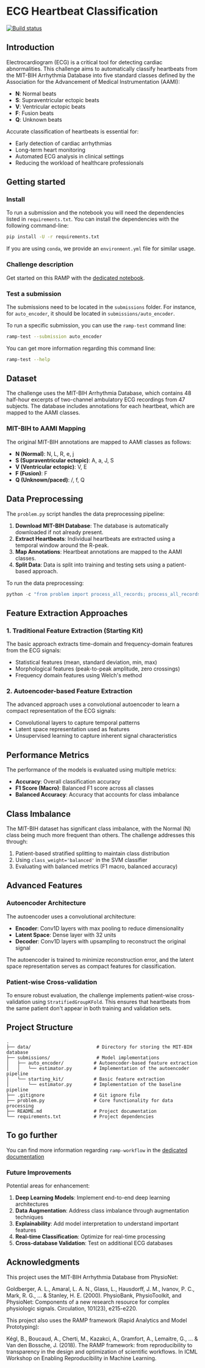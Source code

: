 # ECG Heartbeat Classification
[![Build status](https://github.com/ramp-kits/ecg-heartbeat-classification/actions/workflows/test.yml/badge.svg)](https://github.com/ramp-kits/ecg-heartbeat-classification/actions/workflows/test.yml)

## Introduction

Electrocardiogram (ECG) is a critical tool for detecting cardiac abnormalities. This challenge aims to automatically classify heartbeats from the MIT-BIH Arrhythmia Database into five standard classes defined by the Association for the Advancement of Medical Instrumentation (AAMI):

- **N**: Normal beats
- **S**: Supraventricular ectopic beats
- **V**: Ventricular ectopic beats
- **F**: Fusion beats
- **Q**: Unknown beats

Accurate classification of heartbeats is essential for:
- Early detection of cardiac arrhythmias
- Long-term heart monitoring
- Automated ECG analysis in clinical settings
- Reducing the workload of healthcare professionals

## Getting started

### Install

To run a submission and the notebook you will need the dependencies listed in `requirements.txt`. You can install the dependencies with the following command-line:

```bash
pip install -U -r requirements.txt
```

If you are using `conda`, we provide an `environment.yml` file for similar usage.

### Challenge description

Get started on this RAMP with the [dedicated notebook](ecg_heartbeat_starting_kit.ipynb).

### Test a submission

The submissions need to be located in the `submissions` folder. For instance, for `auto_encoder`, it should be located in `submissions/auto_encoder`.

To run a specific submission, you can use the `ramp-test` command line:

```bash
ramp-test --submission auto_encoder
```

You can get more information regarding this command line:

```bash
ramp-test --help
```

## Dataset

The challenge uses the MIT-BIH Arrhythmia Database, which contains 48 half-hour excerpts of two-channel ambulatory ECG recordings from 47 subjects. The database includes annotations for each heartbeat, which are mapped to the AAMI classes.

### MIT-BIH to AAMI Mapping

The original MIT-BIH annotations are mapped to AAMI classes as follows:

- **N (Normal)**: N, L, R, e, j
- **S (Supraventricular ectopic)**: A, a, J, S
- **V (Ventricular ectopic)**: V, E
- **F (Fusion)**: F
- **Q (Unknown/paced)**: /, f, Q

## Data Preprocessing

The `problem.py` script handles the data preprocessing pipeline:

1. **Download MIT-BIH Database**: The database is automatically downloaded if not already present.
2. **Extract Heartbeats**: Individual heartbeats are extracted using a temporal window around the R-peak.
3. **Map Annotations**: Heartbeat annotations are mapped to the AAMI classes.
4. **Split Data**: Data is split into training and testing sets using a patient-based approach.

To run the data preprocessing:

```python
python -c "from problem import process_all_records; process_all_records()"
```

## Feature Extraction Approaches

### 1. Traditional Feature Extraction (Starting Kit)

The basic approach extracts time-domain and frequency-domain features from the ECG signals:

- Statistical features (mean, standard deviation, min, max)
- Morphological features (peak-to-peak amplitude, zero crossings)
- Frequency domain features using Welch's method

### 2. Autoencoder-based Feature Extraction

The advanced approach uses a convolutional autoencoder to learn a compact representation of the ECG signals:

- Convolutional layers to capture temporal patterns
- Latent space representation used as features
- Unsupervised learning to capture inherent signal characteristics

## Performance Metrics

The performance of the models is evaluated using multiple metrics:

- **Accuracy**: Overall classification accuracy
- **F1 Score (Macro)**: Balanced F1 score across all classes
- **Balanced Accuracy**: Accuracy that accounts for class imbalance

## Class Imbalance

The MIT-BIH dataset has significant class imbalance, with the Normal (N) class being much more frequent than others. The challenge addresses this through:

1. Patient-based stratified splitting to maintain class distribution
2. Using `class_weight='balanced'` in the SVM classifier
3. Evaluating with balanced metrics (F1 macro, balanced accuracy)

## Advanced Features

### Autoencoder Architecture

The autoencoder uses a convolutional architecture:

- **Encoder**: Conv1D layers with max pooling to reduce dimensionality
- **Latent Space**: Dense layer with 32 units
- **Decoder**: Conv1D layers with upsampling to reconstruct the original signal

The autoencoder is trained to minimize reconstruction error, and the latent space representation serves as compact features for classification.

### Patient-wise Cross-validation

To ensure robust evaluation, the challenge implements patient-wise cross-validation using `StratifiedGroupKFold`. This ensures that heartbeats from the same patient don't appear in both training and validation sets.

## Project Structure

```
.
├── data/                        # Directory for storing the MIT-BIH database
├── submissions/                 # Model implementations
│   ├── auto_encoder/           # Autoencoder-based feature extraction
│   │   └── estimator.py        # Implementation of the autoencoder pipeline
│   └── starting_kit/           # Basic feature extraction
│       └── estimator.py        # Implementation of the baseline pipeline
├── .gitignore                  # Git ignore file
├── problem.py                  # Core functionality for data processing
├── README.md                   # Project documentation
└── requirements.txt            # Project dependencies
```

## To go further

You can find more information regarding `ramp-workflow` in the [dedicated documentation](https://paris-saclay-cds.github.io/ramp-docs/ramp-workflow/stable/using_kits.html)

### Future Improvements

Potential areas for enhancement:

1. **Deep Learning Models**: Implement end-to-end deep learning architectures
2. **Data Augmentation**: Address class imbalance through augmentation techniques
3. **Explainability**: Add model interpretation to understand important features
4. **Real-time Classification**: Optimize for real-time processing
5. **Cross-database Validation**: Test on additional ECG databases

## Acknowledgments

This project uses the MIT-BIH Arrhythmia Database from PhysioNet:

Goldberger, A. L., Amaral, L. A. N., Glass, L., Hausdorff, J. M., Ivanov, P. C., Mark, R. G., ... & Stanley, H. E. (2000). PhysioBank, PhysioToolkit, and PhysioNet: Components of a new research resource for complex physiologic signals. Circulation, 101(23), e215-e220.

This project also uses the RAMP framework (Rapid Analytics and Model Prototyping):

Kégl, B., Boucaud, A., Cherti, M., Kazakci, A., Gramfort, A., Lemaitre, G., ... & Van den Bossche, J. (2018). The RAMP framework: from reproducibility to transparency in the design and optimization of scientific workflows. In ICML Workshop on Enabling Reproducibility in Machine Learning.
